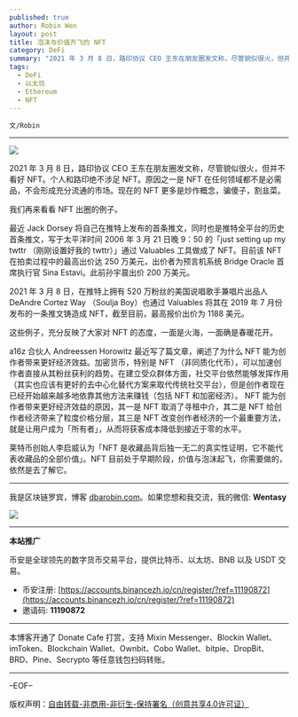 ```yaml
---
published: true
author: Robin Wen
layout: post
title: 泡沫与价值齐飞的 NFT
category: DeFi
summary: "2021 年 3 月 8 日，路印协议 CEO 王东在朋友圈发文称，尽管貌似很火，但并不看好 NFT。个人和路印绝不涉足 NFT。原因之一是 NFT 在任何领域都不是必需品，不会形成充分流通的市场。现在的 NFT 更多是炒作概念，骗傻子，割韭菜。莱特币创始人李启威认为「NFT 是收藏品背后独一无二的真实性证明，它不能代表收藏品的全部价值」。NFT 目前处于早期阶段，价值与泡沫起飞，你需要做的，依然是去了解它。"
tags:
  - DeFi
  - 以太坊
  - Ethereum
  - NFT
---
```


`文/Robin`

***

![](https://cdn.dbarobin.com/k1wgztb.png)

2021 年 3 月 8 日，路印协议 CEO 王东在朋友圈发文称，尽管貌似很火，但并不看好 NFT。个人和路印绝不涉足 NFT。原因之一是 NFT 在任何领域都不是必需品，不会形成充分流通的市场。现在的 NFT 更多是炒作概念，骗傻子，割韭菜。

我们再来看看 NFT 出圈的例子。

最近 Jack Dorsey 将自己在推特上发布的首条推文，同时也是推特全平台的历史首条推文，写于太平洋时间 2006 年 3 月 21 日晚 9：50 的「just setting up my twttr （刚刚设置好我的 twttr）」通过 Valuables 工具做成了 NFT。目前该 NFT 在拍卖过程中的最高出价达 250 万美元，出价者为预言机系统 Bridge Oracle 首席执行官 Sina Estavi。此前孙宇晨出价 200 万美元。

2021 年 3 月 8 日，在推特上拥有 520 万粉丝的美国说唱歌手兼唱片出品人 DeAndre Cortez Way （Soulja Boy）也通过 Valuables 将其在 2019 年 7 月份发布的一条推文铸造成 NFT，截至目前，最高报价出价为 1188 美元。

这些例子，充分反映了大家对 NFT 的态度，一面是火海，一面确是春暖花开。

a16z 合伙人 Andreessen Horowitz 最近写了篇文章，阐述了为什么 NFT 能为创作者带来更好经济效益。加密货币，特别是 NFT （非同质化代币），可以加速创作者直接从其粉丝获利的趋势。在建立受众群体方面，社交平台依然能够发挥作用（其实也应该有更好的去中心化替代方案来取代传统社交平台），但是创作者现在已经开始越来越多地依靠其他方法来赚钱（包括 NFT 和加密经济）。 NFT 能为创作者带来更好经济效益的原因，其一是 NFT 取消了寻租中介，其二是 NFT 给创作者经济带来了粒度价格分层，其三是 NFT 改变创作者经济的一个最重要方法，就是让用户成为「所有者」，从而将获客成本降低到接近于零的水平。

莱特币创始人李启威认为「NFT 是收藏品背后独一无二的真实性证明，它不能代表收藏品的全部价值」。NFT 目前处于早期阶段，价值与泡沫起飞，你需要做的，依然是去了解它。

***

我是区块链罗宾，博客 [dbarobin.com](https://dbarobin.com/)。如果您想和我交流，我的微信: **Wentasy**

![](https://cdn.dbarobin.com/v4yywe2.png)

***

**本站推广**

币安是全球领先的数字货币交易平台，提供比特币、以太坊、BNB 以及 USDT 交易。

* 币安注册: [https://accounts.binancezh.io/cn/register/?ref=11190872](https://accounts.binancezh.io/cn/register/?ref=11190872)
* 邀请码: **11190872**

***

本博客开通了 Donate Cafe 打赏，支持 Mixin Messenger、Blockin Wallet、imToken、Blockchain Wallet、Ownbit、Cobo Wallet、bitpie、DropBit、BRD、Pine、Secrypto 等任意钱包扫码转账。

<center>
    <div class="--donate-button"
         data-button-id="f8b9df0d-af9a-460d-8258-d3f435445075"
    ></div>
</center>

***

–EOF–

版权声明：[自由转载-非商用-非衍生-保持署名（创意共享4.0许可证）](http://creativecommons.org/licenses/by-nc-nd/4.0/deed.zh)